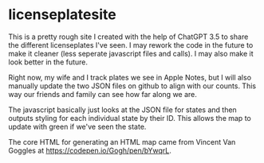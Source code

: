 # licenseplatesite
This is a pretty rough site I created with the help of ChatGPT 3.5 to share the different licenseplates I've seen. I may rework the code in the future to make it cleaner (less seperate javascript files and calls). I may also make it look better in the future.

Right now, my wife and I track plates we see in Apple Notes, but I will also manually update the two JSON files on github to align with our counts. This way our friends and family can see how far along we are.

The javascript basically just looks at the JSON file for states and then outputs styling for each individual state by their ID. This allows the map to update with green if we've seen the state.

The core HTML for generating an HTML map came from Vincent Van Goggles at https://codepen.io/Gogh/pen/bYwqrL.
